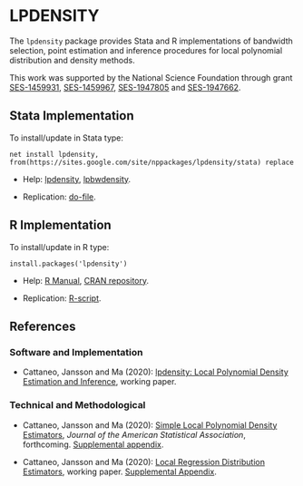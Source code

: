# LPDENSITY

The `lpdensity` package provides Stata and R implementations of bandwidth selection, point estimation and inference procedures for local polynomial distribution and density methods.

This work was supported by the National Science Foundation through grant [SES-1459931](https://www.nsf.gov/awardsearch/showAward?AWD_ID=1459931), [SES-1459967](https://www.nsf.gov/awardsearch/showAward?AWD_ID=1459967), [SES-1947805](https://www.nsf.gov/awardsearch/showAward?AWD_ID=1947805) and [SES-1947662](https://www.nsf.gov/awardsearch/showAward?AWD_ID=1947662).

## Stata Implementation

To install/update in Stata type:
```
net install lpdensity, from(https://sites.google.com/site/nppackages/lpdensity/stata) replace
```

- Help: [lpdensity](stata/lpdensity.pdf), [lpbwdensity](stata/lpbwdensity.pdf).

- Replication: [do-file](stata/lpdensity_illustration.do).

## R Implementation

To install/update in R type:
```
install.packages('lpdensity')
```
- Help: [R Manual](https://cran.r-project.org/web/packages/lpdensity/lpdensity.pdf), [CRAN repository](https://cran.r-project.org/package=lpdensity).

- Replication: [R-script](R/lpdensity_illustration.r).

## References

### Software and Implementation

- Cattaneo, Jansson and Ma (2020): [lpdensity: Local Polynomial Density Estimation and Inference](references/Cattaneo-Jansson-Ma_2020_JSS.pdf), working paper.

### Technical and Methodological

- Cattaneo, Jansson and Ma (2020): [Simple Local Polynomial Density Estimators](references/Cattaneo-Jansson-Ma_2020_JASA.pdf), _Journal of the American Statistical Association_, forthcoming. [Supplemental appendix](references/Cattaneo-Jansson-Ma_2020_JASA--Supplemental.pdf).

- Cattaneo, Jansson and Ma (2020): [Local Regression Distribution Estimators](references/Cattaneo-Jansson-Ma_2020_JoE.pdf), working paper. [Supplemental Appendix](references/Cattaneo-Jansson-Ma_2020_JoE--Supplemental.pdf).

<br><br>
